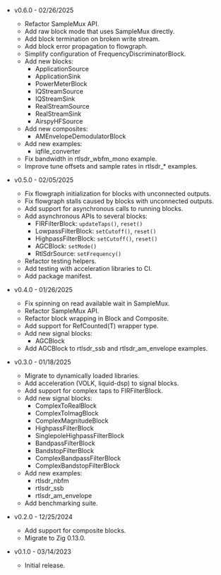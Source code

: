 * v0.6.0 - 02/26/2025
    * Refactor SampleMux API.
    * Add raw block mode that uses SampleMux directly.
    * Add block termination on broken write stream.
    * Add block error propagation to flowgraph.
    * Simplify configuration of FrequencyDiscriminatorBlock.
    * Add new blocks:
        * ApplicationSource
        * ApplicationSink
        * PowerMeterBlock
        * IQStreamSource
        * IQStreamSink
        * RealStreamSource
        * RealStreamSink
        * AirspyHFSource
    * Add new composites:
        * AMEnvelopeDemodulatorBlock
    * Add new examples:
        * iqfile_converter
    * Fix bandwidth in rtlsdr_wbfm_mono example.
    * Improve tune offsets and sample rates in rtlsdr_* examples.

* v0.5.0 - 02/05/2025
    * Fix flowgraph initialization for blocks with unconnected outputs.
    * Fix flowgraph stalls caused by blocks with unconnected outputs.
    * Add support for asynchronous calls to running blocks.
    * Add asynchronous APIs to several blocks:
        * FIRFilterBlock: `updateTaps()`, `reset()`
        * LowpassFilterBlock: `setCutoff()`, `reset()`
        * HighpassFilterBlock: `setCutoff()`, `reset()`
        * AGCBlock: `setMode()`
        * RtlSdrSource: `setFrequency()`
    * Refactor testing helpers.
    * Add testing with acceleration libraries to CI.
    * Add package manifest.

* v0.4.0 - 01/26/2025
    * Fix spinning on read available wait in SampleMux.
    * Refactor SampleMux API.
    * Refactor block wrapping in Block and Composite.
    * Add support for RefCounted(T) wrapper type.
    * Add new signal blocks:
        * AGCBlock
    * Add AGCBlock to rtlsdr_ssb and rtlsdr_am_envelope examples.

* v0.3.0 - 01/18/2025
    * Migrate to dynamically loaded libraries.
    * Add acceleration (VOLK, liquid-dsp) to signal blocks.
    * Add support for complex taps to FIRFilterBlock.
    * Add new signal blocks:
        * ComplexToRealBlock
        * ComplexToImagBlock
        * ComplexMagnitudeBlock
        * HighpassFilterBlock
        * SinglepoleHighpassFilterBlock
        * BandpassFilterBlock
        * BandstopFilterBlock
        * ComplexBandpassFilterBlock
        * ComplexBandstopFilterBlock
    * Add new examples:
        * rtlsdr_nbfm
        * rtlsdr_ssb
        * rtlsdr_am_envelope
    * Add benchmarking suite.

* v0.2.0 - 12/25/2024
    * Add support for composite blocks.
    * Migrate to Zig 0.13.0.

* v0.1.0 - 03/14/2023
    * Initial release.
